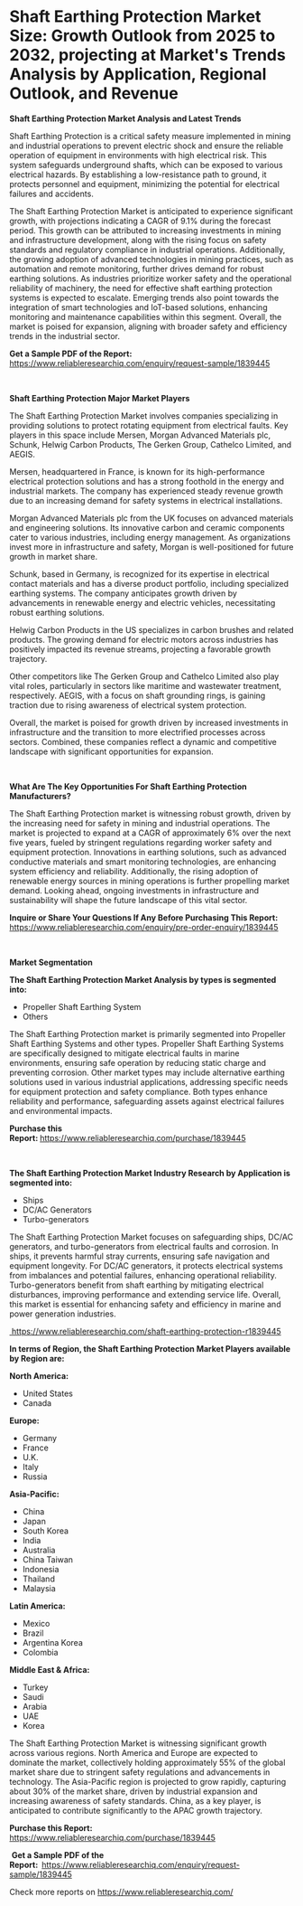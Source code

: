 <p><h1>Shaft Earthing Protection Market Size: Growth Outlook from 2025 to 2032, projecting at Market's Trends Analysis by Application, Regional Outlook, and Revenue</h1></p><p><strong>Shaft Earthing Protection Market Analysis and Latest Trends</strong></p>
<p><p>Shaft Earthing Protection is a critical safety measure implemented in mining and industrial operations to prevent electric shock and ensure the reliable operation of equipment in environments with high electrical risk. This system safeguards underground shafts, which can be exposed to various electrical hazards. By establishing a low-resistance path to ground, it protects personnel and equipment, minimizing the potential for electrical failures and accidents.</p><p>The Shaft Earthing Protection Market is anticipated to experience significant growth, with projections indicating a CAGR of 9.1% during the forecast period. This growth can be attributed to increasing investments in mining and infrastructure development, along with the rising focus on safety standards and regulatory compliance in industrial operations. Additionally, the growing adoption of advanced technologies in mining practices, such as automation and remote monitoring, further drives demand for robust earthing solutions. As industries prioritize worker safety and the operational reliability of machinery, the need for effective shaft earthing protection systems is expected to escalate. Emerging trends also point towards the integration of smart technologies and IoT-based solutions, enhancing monitoring and maintenance capabilities within this segment. Overall, the market is poised for expansion, aligning with broader safety and efficiency trends in the industrial sector.</p></p>
<p><strong>Get a Sample PDF of the Report:&nbsp;</strong> <a href="https://www.reliableresearchiq.com/enquiry/request-sample/1839445?utm_campaign=2190&utm_medium=2&utm_source=Github&utm_content=ia&utm_term=28022025&utm_id=shaft-earthing-protection">https://www.reliableresearchiq.com/enquiry/request-sample/1839445</a></p>
<p>&nbsp;</p>
<p><strong>Shaft Earthing Protection Major Market Players</strong></p>
<p><p>The Shaft Earthing Protection Market involves companies specializing in providing solutions to protect rotating equipment from electrical faults. Key players in this space include Mersen, Morgan Advanced Materials plc, Schunk, Helwig Carbon Products, The Gerken Group, Cathelco Limited, and AEGIS. </p><p>Mersen, headquartered in France, is known for its high-performance electrical protection solutions and has a strong foothold in the energy and industrial markets. The company has experienced steady revenue growth due to an increasing demand for safety systems in electrical installations. </p><p>Morgan Advanced Materials plc from the UK focuses on advanced materials and engineering solutions. Its innovative carbon and ceramic components cater to various industries, including energy management. As organizations invest more in infrastructure and safety, Morgan is well-positioned for future growth in market share.</p><p>Schunk, based in Germany, is recognized for its expertise in electrical contact materials and has a diverse product portfolio, including specialized earthing systems. The company anticipates growth driven by advancements in renewable energy and electric vehicles, necessitating robust earthing solutions.</p><p>Helwig Carbon Products in the US specializes in carbon brushes and related products. The growing demand for electric motors across industries has positively impacted its revenue streams, projecting a favorable growth trajectory.</p><p>Other competitors like The Gerken Group and Cathelco Limited also play vital roles, particularly in sectors like maritime and wastewater treatment, respectively. AEGIS, with a focus on shaft grounding rings, is gaining traction due to rising awareness of electrical system protection.</p><p>Overall, the market is poised for growth driven by increased investments in infrastructure and the transition to more electrified processes across sectors. Combined, these companies reflect a dynamic and competitive landscape with significant opportunities for expansion.</p></p>
<p>&nbsp;</p>
<p><strong>What Are The Key Opportunities For Shaft Earthing Protection Manufacturers?</strong></p>
<p><p>The Shaft Earthing Protection market is witnessing robust growth, driven by the increasing need for safety in mining and industrial operations. The market is projected to expand at a CAGR of approximately 6% over the next five years, fueled by stringent regulations regarding worker safety and equipment protection. Innovations in earthing solutions, such as advanced conductive materials and smart monitoring technologies, are enhancing system efficiency and reliability. Additionally, the rising adoption of renewable energy sources in mining operations is further propelling market demand. Looking ahead, ongoing investments in infrastructure and sustainability will shape the future landscape of this vital sector.</p></p>
<p><strong>Inquire or Share Your Questions If Any Before Purchasing This Report:</strong> <a href="https://www.reliableresearchiq.com/enquiry/pre-order-enquiry/1839445?utm_campaign=2190&utm_medium=2&utm_source=Github&utm_content=ia&utm_term=28022025&utm_id=shaft-earthing-protection">https://www.reliableresearchiq.com/enquiry/pre-order-enquiry/1839445</a></p>
<p>&nbsp;</p>
<p><strong>Market Segmentation</strong></p>
<p><strong>The Shaft Earthing Protection Market Analysis by types is segmented into:</strong></p>
<p><ul><li>Propeller Shaft Earthing System</li><li>Others</li></ul></p>
<p><p>The Shaft Earthing Protection market is primarily segmented into Propeller Shaft Earthing Systems and other types. Propeller Shaft Earthing Systems are specifically designed to mitigate electrical faults in marine environments, ensuring safe operation by reducing static charge and preventing corrosion. Other market types may include alternative earthing solutions used in various industrial applications, addressing specific needs for equipment protection and safety compliance. Both types enhance reliability and performance, safeguarding assets against electrical failures and environmental impacts.</p></p>
<p><strong>Purchase this Report:&nbsp;</strong><a href="https://www.reliableresearchiq.com/purchase/1839445?utm_campaign=2190&utm_medium=2&utm_source=Github&utm_content=ia&utm_term=28022025&utm_id=shaft-earthing-protection">https://www.reliableresearchiq.com/purchase/1839445</a></p>
<p>&nbsp;</p>
<p><strong>The Shaft Earthing Protection Market Industry Research by Application is segmented into:</strong></p>
<p><ul><li>Ships</li><li>DC/AC Generators</li><li>Turbo-generators</li></ul></p>
<p><p>The Shaft Earthing Protection Market focuses on safeguarding ships, DC/AC generators, and turbo-generators from electrical faults and corrosion. In ships, it prevents harmful stray currents, ensuring safe navigation and equipment longevity. For DC/AC generators, it protects electrical systems from imbalances and potential failures, enhancing operational reliability. Turbo-generators benefit from shaft earthing by mitigating electrical disturbances, improving performance and extending service life. Overall, this market is essential for enhancing safety and efficiency in marine and power generation industries.</p></p>
<p><a href="https://www.reliableresearchiq.com/shaft-earthing-protection-r1839445?utm_campaign=2190&utm_medium=2&utm_source=Github&utm_content=ia&utm_term=28022025&utm_id=shaft-earthing-protection">&nbsp;https://www.reliableresearchiq.com/shaft-earthing-protection-r1839445</a></p>
<p><strong>In terms of Region, the Shaft Earthing Protection Market Players available by Region are:</strong></p>
<p>
    <p> <strong> North America: </strong>
        <ul>
            <li>United States</li>
            <li>Canada</li>
        </ul>
        </p> 
    <p> <strong> Europe: </strong>
        <ul>
            <li>Germany</li>
            <li>France</li>
            <li>U.K.</li>
            <li>Italy</li>
            <li>Russia</li>
        </ul>
        </p> 
    <p> <strong> Asia-Pacific: </strong>
        <ul>
            <li>China</li>
            <li>Japan</li>
            <li>South Korea</li>
            <li>India</li>
            <li>Australia</li>
            <li>China Taiwan</li>
            <li>Indonesia</li>
            <li>Thailand</li>
            <li>Malaysia</li>
        </ul>
        </p> 
    <p> <strong> Latin America: </strong>
        <ul>
            <li>Mexico</li>
            <li>Brazil</li>
            <li>Argentina Korea</li>
            <li>Colombia</li>
        </ul>
        </p> 
    <p> <strong> Middle East & Africa: </strong>
        <ul>
            <li>Turkey</li>
            <li>Saudi</li>
            <li>Arabia</li>
            <li>UAE</li>
            <li>Korea</li>
        </ul>
    </p>
    </p>
<p><p>The Shaft Earthing Protection Market is witnessing significant growth across various regions. North America and Europe are expected to dominate the market, collectively holding approximately 55% of the global market share due to stringent safety regulations and advancements in technology. The Asia-Pacific region is projected to grow rapidly, capturing about 30% of the market share, driven by industrial expansion and increasing awareness of safety standards. China, as a key player, is anticipated to contribute significantly to the APAC growth trajectory.</p></p>
<p><strong>Purchase this Report: </strong><a href="https://www.reliableresearchiq.com/purchase/1839445?utm_campaign=2190&utm_medium=2&utm_source=Github&utm_content=ia&utm_term=28022025&utm_id=shaft-earthing-protection">https://www.reliableresearchiq.com/purchase/1839445</a></p>
<p>&nbsp;<strong>Get a Sample PDF of the Report:&nbsp;&nbsp;</strong><a href="https://www.reliableresearchiq.com/enquiry/request-sample/1839445?utm_campaign=2190&utm_medium=2&utm_source=Github&utm_content=ia&utm_term=28022025&utm_id=shaft-earthing-protection">https://www.reliableresearchiq.com/enquiry/request-sample/1839445</a></p>
<p><strong></strong></p>
<p>Check more reports on <a href="https://www.reliableresearchiq.com/?utm_campaign=2190&utm_medium=2&utm_source=Github&utm_content=ia&utm_term=28022025&utm_id=shaft-earthing-protection">https://www.reliableresearchiq.com/</a></p>